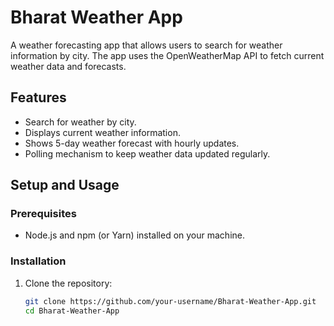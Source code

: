 # Bharat Weather App

A weather forecasting app that allows users to search for weather information by city. The app uses the OpenWeatherMap API to fetch current weather data and forecasts.

## Features

- Search for weather by city.
- Displays current weather information.
- Shows 5-day weather forecast with hourly updates.
- Polling mechanism to keep weather data updated regularly.

## Setup and Usage

### Prerequisites

- Node.js and npm (or Yarn) installed on your machine.

### Installation

1. Clone the repository:
   ```bash
   git clone https://github.com/your-username/Bharat-Weather-App.git
   cd Bharat-Weather-App

